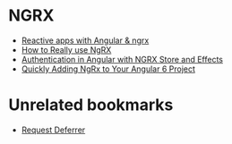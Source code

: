  # NGRX  
 
*   [Reactive apps with Angular & ngrx](http://blog.brakmic.com/reactive-apps-with-angular-ngrx/)
*   [How to Really use NgRX](https://blog.dmbcllc.com/how-to-really-use-ngrx/)
*   [Authentication in Angular with NGRX Store and Effects](http://mherman.org/blog/2018/04/17/authentication-in-angular-with-ngrx)
*   [Quickly Adding NgRx to Your Angular 6 Project](https://www.intertech.com/Blog/ngrx-tutorial-quickly-adding-ngrx-to-your-angular-6-project)

[](#unrelated-bookmarks)Unrelated bookmarks
===========================================

*   [Request Deferrer](https://serviceworke.rs/request-deferrer.html)